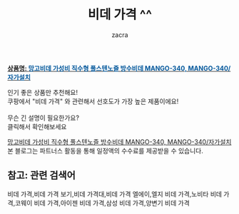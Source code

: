 ﻿---
layout: post
title:  "비데 가격 ^^"
author: zacra
categories: [ 아이템 ]
tags: [비데 가격,비데 가격 보기,비데 가격대,비데 가격 엘에이,엘지 비데 가격,노비타 비데 가격,코웨이 비데 가격,아이젠 비데 가격,삼성 비데 가격,양변기 비데 가격]
image: https://static.coupangcdn.com/image/vendor_inventory/a58d/46527e81f3bf6bb957310844203a64c60308dc73809f927c86db1b52ef9b.jpg 
description: "쿠팡에서 비데 가격 관련 키워드로 가장 고객 선호도가 높은 제품이랍니다."
rating: 4.5
---

<a href="https://link.coupang.com/re/AFFSDP?lptag=AF8407795&pageKey=318284061&itemId=1016064387&vendorItemId=5452275236&traceid=V0-153-9e9deb9a001d2999"><b>상품명: <font color='#01579B'>망고비데 가성비 직수형 풀스텐노즐 방수비데 MANGO-340, MANGO-340/자가설치</font></b></a>

인기 좋은 상품만 추천해요!<br/>
쿠팡에서 "비데 가격" 와 관련해서 선호도가 가장 높은 제품이에요!<br/><br/>
무슨 긴 설명이 필요한가요?  
클릭해서 확인해보세요


<a href="https://link.coupang.com/re/AFFSDP?lptag=AF8407795&pageKey=318284061&itemId=1016064387&vendorItemId=5452275236&traceid=V0-153-9e9deb9a001d2999">망고비데 가성비 직수형 풀스텐노즐 방수비데 MANGO-340, MANGO-340/자가설치</a>
본 블로그는 파트너스 활동을 통해 일정액의 수수료를 제공받을 수 있습니다.

## 참고: 관련 검색어    
비데 가격,비데 가격 보기,비데 가격대,비데 가격 엘에이,엘지 비데 가격,노비타 비데 가격,코웨이 비데 가격,아이젠 비데 가격,삼성 비데 가격,양변기 비데 가격